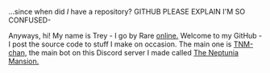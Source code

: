 ...since when did *I* have a repository? GITHUB PLEASE EXPLAIN I'M SO CONFUSED-

Anyways, hi! My name is Trey - I go by Rare [online.](https://hey.itzrare.cc) Welcome to my GitHub - I post the source code to stuff I make on occasion. The main one is [TNM-chan,](https://github.com/heyitzrare/tnm-chan) the main bot on this Discord server I made called [The Neptunia Mansion.](https://itzrare.cc/tnm)
